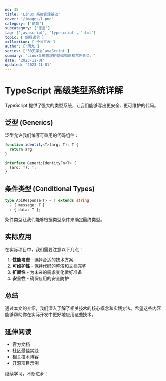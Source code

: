 ```yaml
---
no: 35
title: 'Linux 系统管理基础'
cover: '/images/1.png'
category: ['前端']
subcategory: ['语言']
tag: ['javascript', 'typescript', 'html']
topic: ['编程语言']
collection: ['全栈开发']
author: ['周九']
series: ['30天学会JavaScript']
summary: 'Linux系统管理的基础知识和常用命令。'
date: '2023-11-01'
updated: '2023-11-01'
---
```


# TypeScript 高级类型系统详解

TypeScript 提供了强大的类型系统，让我们能够写出更安全、更可维护的代码。

## 泛型 (Generics)

泛型允许我们编写可重用的代码组件：

```typescript
function identity<T>(arg: T): T {
  return arg;
}

interface GenericIdentityFn<T> {
  (arg: T): T;
}
```

## 条件类型 (Conditional Types)

```typescript
type ApiResponse<T> = T extends string 
  ? { message: T } 
  : { data: T };
```

条件类型让我们能够根据类型条件来确定最终类型。

## 实际应用

在实际项目中，我们需要注意以下几点：

1. **性能考虑** - 选择合适的技术方案
2. **可维护性** - 保持代码的整洁和文档完整
3. **扩展性** - 为未来的需求变化做好准备
4. **安全性** - 确保应用的安全防护

## 总结

通过本文的介绍，我们深入了解了相关技术的核心概念和实践方法。希望这些内容能够帮助你在实际开发中更好地应用这些技术。

## 延伸阅读

- 官方文档
- 社区最佳实践
- 相关技术博客
- 开源项目示例

继续学习，不断进步！